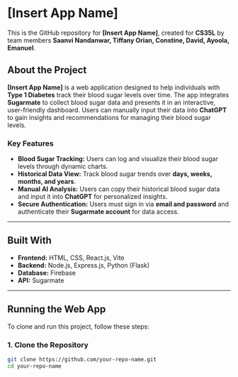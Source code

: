 # [Insert App Name]

This is the GitHub repository for **[Insert App Name]**, created for **CS35L** by team members **Saanvi Nandanwar, Tiffany Orian, Constine, David, Ayoola, Emanuel**.

## About the Project  
**[Insert App Name]** is a web application designed to help individuals with **Type 1 Diabetes** track their blood sugar levels over time. The app integrates **Sugarmate** to collect blood sugar data and presents it in an interactive, user-friendly dashboard. Users can manually input their data into **ChatGPT** to gain insights and recommendations for managing their blood sugar levels.  

### Key Features  
- **Blood Sugar Tracking:** Users can log and visualize their blood sugar levels through dynamic charts.  
- **Historical Data View:** Track blood sugar trends over **days, weeks, months, and years**.  
- **Manual AI Analysis:** Users can copy their historical blood sugar data and input it into **ChatGPT** for personalized insights.  
- **Secure Authentication:** Users must sign in via **email and password** and authenticate their **Sugarmate account** for data access.  

---

## Built With  
- **Frontend:** HTML, CSS, React.js, Vite
- **Backend:** Node.js, Express.js, Python (Flask)  
- **Database:** Firebase  
- **API:** Sugarmate  

---

## Running the Web App  
To clone and run this project, follow these steps:  

### 1. Clone the Repository  
```bash
git clone https://github.com/your-repo-name.git
cd your-repo-name